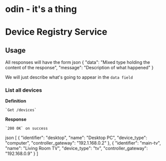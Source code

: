 # odin - it's a thing

# Device Registry Service
## Usage

All responses will have the form
json
{
    "data": "Mixed type holding the content of the response",
    "message": "Description of what happened"
}

We will just describe what's going to appear in the `data field`

### List all devices

**Definition**

    `Get /devices`

**Response**

    `200 0K` on success

json
[
    {
        "identifier": "desktop",
        "name": "Desktop PC",
        "device_type": "computer",
        "controller_gateway": "192.1.168.0.2"
    },
    {
        "identifier": "main-tv",
        "name": "Living Room TV",
        "device_type": "tv",
        "controller_gateway": "192.168.0.9"
    }
]
